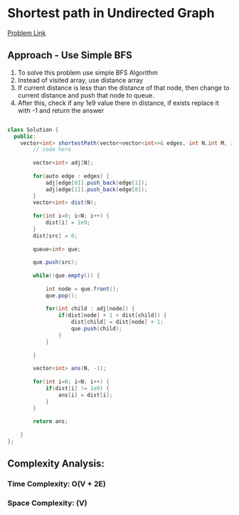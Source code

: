 # Shortest path in Undirected Graph

[Problem Link](https://www.geeksforgeeks.org/problems/shortest-path-in-undirected-graph-having-unit-distance/1)

## Approach - Use Simple BFS

1. To solve this problem use simple BFS Algorithm
2. Instead of visited array, use distance array
3. If current distance is less than the distance of that node, then change to current distance and push that node to queue.
4. After this, check if any 1e9 value there in distance, if exists replace it with -1 and return the answer

```Java

class Solution {
  public:
    vector<int> shortestPath(vector<vector<int>>& edges, int N,int M, int src){
        // code here
        
        vector<int> adj[N];
        
        for(auto edge : edges) {
            adj[edge[0]].push_back(edge[1]);
            adj[edge[1]].push_back(edge[0]);
        }
        vector<int> dist(N);
        
        for(int i=0; i<N; i++) {
            dist[i] = 1e9;
        }
        dist[src] = 0;
        
        queue<int> que;
        
        que.push(src);
        
        while(!que.empty()) {
            
            int node = que.front();
            que.pop();
            
            for(int child : adj[node]) {
                if(dist[node] + 1 < dist[child]) {
                    dist[child] = dist[node] + 1;
                    que.push(child);
                }
            }
            
        }
        
        vector<int> ans(N, -1);
        
        for(int i=0; i<N; i++) {
            if(dist[i] != 1e9) {
                ans[i] = dist[i];
            }
        }
        
        return ans;
        
    }
};


```

## Complexity Analysis:

### Time Complexity: O(V + 2E)

### Space Complexity: (V)